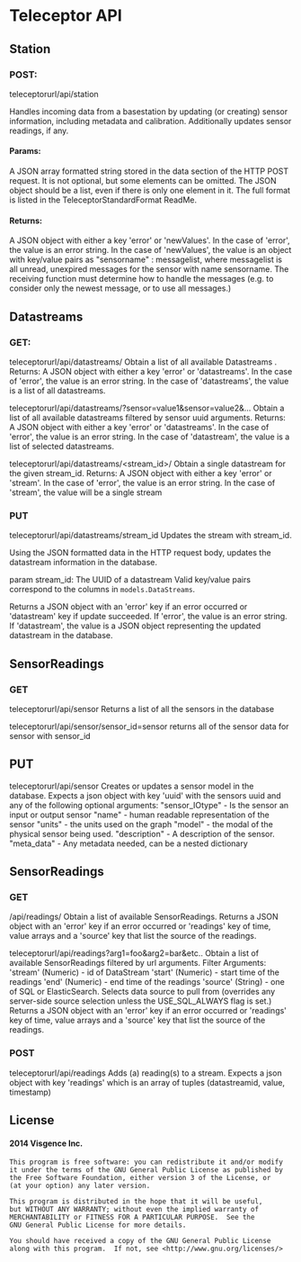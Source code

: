 # Teleceptor API

## Station

### POST:
teleceptorurl/api/station

Handles incoming data from a basestation by updating (or creating) sensor information, including metadata and calibration. Additionally updates sensor readings, if any.

#### Params:
A JSON array formatted string stored in the data section of the HTTP POST request.
It is not optional, but some elements can be omitted. The JSON object should be a list, even if there is only one element in it.
The full format is listed in the TeleceptorStandardFormat ReadMe.

#### Returns:
A JSON object with either a key 'error' or 'newValues'. In the case of 'error', the value is an error string.
In the case of 'newValues', the value is an object with key/value pairs as "sensorname" : messagelist, where messagelist is all unread, unexpired messages for the sensor with name sensorname.
The receiving function must determine how to handle the messages (e.g. to consider only the newest message, or to use all messages.)


## Datastreams

### GET:

teleceptorurl/api/datastreams/
Obtain a list of all available Datastreams .
Returns:
A JSON object with either a key 'error' or 'datastreams'.
In the case of 'error', the value is an error string.
In the case of 'datastreams', the value is a list of all datastreams.

teleceptorurl/api/datastreams/?sensor=value1&sensor=value2&...
Obtain a list of all available datastreams filtered by sensor uuid arguments.
Returns:
A JSON object with either a key 'error' or 'datastreams'.
In the case of 'error', the value is an error string.
In the case of 'datastream', the value is a list of selected datastreams.

teleceptorurl/api/datastreams/<stream_id>/
Obtain a single datastream for the given stream_id.
Returns:
A JSON object with either a key 'error' or 'stream'.
In the case of 'error', the value is an error string.
In the case of 'stream', the value will be a single stream

### PUT

teleceptorurl/api/datastreams/stream_id
Updates the stream with stream_id.

Using the JSON formatted data in the HTTP request body, updates the datastream information in the database.

param stream_id: The UUID of a datastream
Valid key/value pairs correspond to the columns in `models.DataStreams`.

Returns a JSON object with an 'error' key if an error occurred or 'datastream' key if update succeeded.
If 'error', the value is an error string. If 'datastream', the value is a JSON object representing the updated datastream in the database.


## SensorReadings

### GET

teleceptorurl/api/sensor
Returns a list of all the sensors in the database

teleceptorurl/api/sensor/sensor_id=sensor
returns all of the sensor data for sensor with sensor_id


## PUT

teleceptorurl/api/sensor
Creates or updates a sensor model in the database.
Expects a json object with key 'uuid' with the sensors uuid and any of the following optional arguments:
    "sensor_IOtype" - Is the sensor an input or output sensor
    "name" - human readable representation of the sensor
    "units" - the units used on the graph
    "model" - the modal of the physical sensor being used.
    "description" - A description of the sensor.
    "meta_data" - Any metadata needed, can be a nested dictionary


## SensorReadings

### GET

/api/readings/
Obtain a list of available SensorReadings.
Returns a JSON object with an 'error' key if an error occurred or 'readings' key of time, value arrays and a 'source' key that list the source of the readings.

teleceptorurl/api/readings?arg1=foo&arg2=bar&etc..
Obtain a list of available SensorReadings filtered by url arguments.
Filter Arguments:
    'stream' (Numeric) - id of DataStream
    'start' (Numeric) - start time of the readings
    'end' (Numeric) - end time of the readings
    'source' (String) - one of SQL or ElasticSearch. Selects data source to pull from (overrides any server-side source selection unless the USE_SQL_ALWAYS flag is set.)
Returns a JSON object with an 'error' key if an error occurred or 'readings' key of time, value arrays and a 'source' key that list the source of the readings.

### POST

teleceptorurl/api/readings
Adds (a) reading(s) to a stream.
Expects a json object with key 'readings' which is an array of tuples (datastreamid, value, timestamp)



## License
#### 2014 Visgence Inc.
    This program is free software: you can redistribute it and/or modify
    it under the terms of the GNU General Public License as published by
    the Free Software Foundation, either version 3 of the License, or
    (at your option) any later version.

    This program is distributed in the hope that it will be useful,
    but WITHOUT ANY WARRANTY; without even the implied warranty of
    MERCHANTABILITY or FITNESS FOR A PARTICULAR PURPOSE.  See the
    GNU General Public License for more details.

    You should have received a copy of the GNU General Public License
    along with this program.  If not, see <http://www.gnu.org/licenses/>

